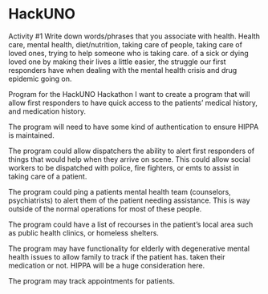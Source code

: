 # HackUNO
Activity #1
Write down words/phrases that you associate with health.
  Health care, mental health, diet/nutrition, taking care of people, taking care of loved ones, trying to help someone who is taking care.
    of a sick or dying loved one by making their lives a little easier, the struggle our first responders have when dealing with the mental
    health crisis and drug epidemic going on.

Program for the HackUNO Hackathon
I want to create a program that will allow first responders to have quick access to the patients’ medical history, and medication history.

The program will need to have some kind of authentication to ensure HIPPA is maintained.

The program could allow dispatchers the ability to alert first responders of things that would help when they arrive on scene.
  This could allow social workers to be dispatched with police, fire fighters, or emts to assist in taking care of a patient.

The program could ping a patients mental health team (counselors, psychiatrists) to alert them of the patient needing assistance.
  This is way outside of the normal operations for most of these people.

The program could have a list of recourses in the patient’s local area such as public health clinics, or homeless shelters.

The program may have functionality for elderly with degenerative mental health issues to allow family to track if the patient has.
  taken their medication or not. HIPPA will be a huge consideration here.

The program may track appointments for patients.
